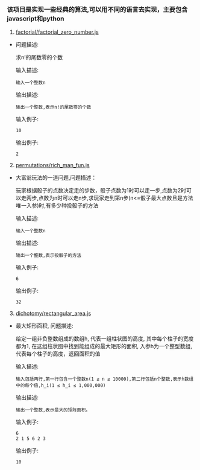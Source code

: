 ### 该项目是实现一些经典的算法,可以用不同的语言去实现，主要包含javascript和python

1. [factorial/factorial_zero_number.js](阶乘问题)

- 问题描述:

    求n!的尾数零的个数

    输入描述:

    ```
    输入一个整数n
    ```

    输出描述:

    ```
    输出一个整数,表示n!的尾数零的个数
    ```

    输入例子:

    ```
    10
    ```

    输出例子:
    ```
    2
    ```

2. [permutations/rich_man_fun.js](排列组合问题)

+ 大富翁玩法的一道问题,问题描述：

    玩家根据骰子的点数决定走的步数，骰子点数为1时可以走一步,点数为2时可以走两步,点数为n时可以走n步,求玩家走到第n步(n<=骰子最大点数且是方法唯一入参)时,有多少种投骰子的方法

    输入描述:

    ```
    输入一个整数n
    ```

    输出描述:

    ```
    输出一个整数,表示投骰子的方法
    ```

    输入例子:

    ```
    6
    ```

    输出例子:

    ```
    32
    ```

3. [dichotomy/rectangular_area.js](二分法问题)

+ 最大矩形面积, 问题描述:

    给定一组非负整数组成的数组h, 代表一组柱状图的高度, 其中每个柱子的宽度都为1, 在这组柱状图中找到能组成的最大矩形的面积, 入参h为一个整型数组, 代表每个柱子的高度，返回面积的值

    输入描述:

    ```
    输入包括两行,第一行包含一个整数n(1 ≤ n ≤ 10000),第二行包括n个整数,表示h数组中的每个值,h_i(1 ≤ h_i ≤ 1,000,000)
    ```

    输出描述:

    ```
    输出一个整数,表示最大的矩阵面积。
    ```

    输入例子:

    ```
    6
    2 1 5 6 2 3
    ```

    输出例子:

    ```
    10
    ```
